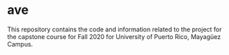 # ave
This repository contains the code and information related to the project for the capstone course for Fall 2020 for University of Puerto Rico, Mayagüez Campus.
